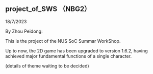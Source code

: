 ## project_of_SWS （NBG2）
18/7/2023


By Zhou Peidong:


This is the project of the NUS SoC Summar WorkShop.


Up to now, the 2D game has been upgraded to version 1.6.2, having achieved major fundamental functions of a single character. 

(details of theme waiting to be decided)
